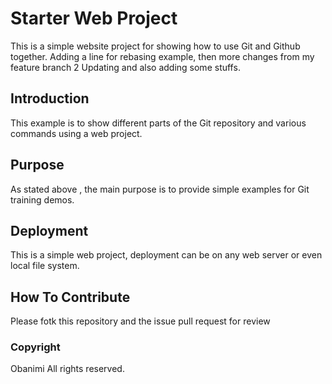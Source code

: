 # Starter Web Project

This is a simple website project for showing how to use Git and Github together. Adding a line for rebasing example, then more changes from my feature branch 2
Updating and also adding some stuffs.

## Introduction

This example is to show different parts of the Git repository and various commands using a web project.

## Purpose

As stated above , the main purpose is to provide simple examples for Git training demos.

## Deployment

This is a simple web project, deployment can be on any web server or even local file system.

## How To Contribute

Please fotk this repository and the issue pull request for review

### Copyright

Obanimi All rights reserved.